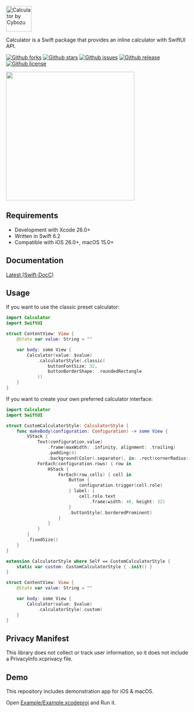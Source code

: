 <picture>
  <source srcset="https://github.com/user-attachments/assets/0ee71d7c-3f28-4e4f-b703-7495b7e4f2c8" height="70" media="(prefers-color-scheme: dark)" alt="WebUI by Cybozu">
  <img src="https://github.com/user-attachments/assets/983fd7f4-7f17-42b2-8eee-f3f3fd0205e2" height="70" alt="Calculator by Cybozu">
</picture>

Calculator is a Swift package that provides an inline calculator with SwiftUI API.

[![Github forks](https://img.shields.io/github/forks/cybozu/Calculator)](https://github.com/cybozu/Calculator/network/members)
[![Github stars](https://img.shields.io/github/stars/cybozu/Calculator)](https://github.com/cybozu/Calculator/stargazers)
[![Github issues](https://img.shields.io/github/issues/cybozu/Calculator)](https://github.com/cybozu/Calculator/issues)
[![Github release](https://img.shields.io/github/v/release/cybozu/Calculator)](https://github.com/cybozu/Calculator/releases)
[![Github license](https://img.shields.io/github/license/cybozu/Calculator)](https://github.com/cybozu/Calculator/blob/main/LICENSE)

<img width="352" height="352" src="https://github.com/user-attachments/assets/2fd08868-84b2-4ff0-82a3-ef46be32986e" />

## Requirements

- Development with Xcode 26.0+
- Written in Swift 6.2
- Compatible with iOS 26.0+, macOS 15.0+

## Documentation

[Latest (Swift-DocC)](https://cybozu.github.io/Calculator/documentation/calculator/)

## Usage

If you want to use the classic preset calculator:

```swift
import Calculator
import SwiftUI

struct ContentView: View {
    @State var value: String = ""

    var body: some View {
        Calculator(value: $value)
            .calculatorStyle(.classic(
                buttonFontSize: 32,
                buttonBorderShape: .roundedRectangle
            ))
    }
}
```

If you want to create your own preferred calculator interface:

```swift
import Calculator
import SwiftUI

struct CustomCalculatorStyle: CalculatorStyle {
    func makeBody(configuration: Configuration) -> some View {
        VStack {
            Text(configuration.value)
                .frame(maxWidth: .infinity, alignment: .trailing)
                .padding(4)
                .background(Color(.separator), in: .rect(cornerRadius: 8))
            ForEach(configuration.rows) { row in
                HStack {
                    ForEach(row.cells) { cell in
                        Button {
                            configuration.trigger(cell.role)
                        } label: {
                            cell.role.text
                                .frame(width: 40, height: 32)
                        }
                        .buttonStyle(.borderedProminent)
                    }
                }
            }
        }
        .fixedSize()
    }
}

extension CalculatorStyle where Self == CustomCalculatorStyle {
    static var custom: CustomCalculatorStyle { .init() }
}

struct ContentView: View {
    @State var value: String = ""

    var body: some View {
        Calculator(value: $value)
            .calculatorStyle(.custom)
    }
}
```

## Privacy Manifest

This library does not collect or track user information, so it does not include a PrivacyInfo.xcprivacy file.

## Demo

This repository includes demonstration app for iOS & macOS.

Open [Example/Example.xcodeproj](/Example/Example.xcodeproj) and Run it.
